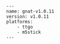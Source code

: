 
    ---
    name: gnat-v1.0.11
    version: v1.0.11
    platforms:
        - ttgo
        - m5stick
    ---
    